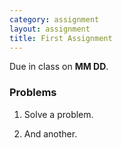 ```yaml
---
category: assignment
layout: assignment
title: First Assignment
---
```


Due in class on **MM DD**.

### Problems

1. Solve a problem.

2. And another.
